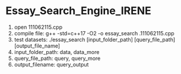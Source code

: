 # Essay_Search_Engine_IRENE

1. open 111062115.cpp
2. compile file: g++ -std=c++17 -O2 -o essay_search .111062115.cpp    
3. test datasets: ./essay_search [input_folder_path] [query_file_path] [output_file_name]
4. input_folder_path: data, data_more
5. query_file_path: query, query_more
6. output_filename: query_output
        
